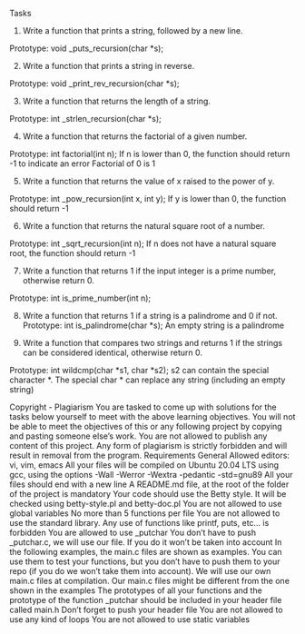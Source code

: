 Tasks

1. Write a function that prints a string, followed by a new line.

Prototype: void _puts_recursion(char *s);

2. Write a function that prints a string in reverse.

Prototype: void _print_rev_recursion(char *s);

3. Write a function that returns the length of a string.

Prototype: int _strlen_recursion(char *s);

4. Write a function that returns the factorial of a given number.

Prototype: int factorial(int n);
If n is lower than 0, the function should return -1 to indicate an error
Factorial of 0 is 1

5. Write a function that returns the value of x raised to the power of y.

Prototype: int _pow_recursion(int x, int y);
If y is lower than 0, the function should return -1

6. Write a function that returns the natural square root of a number.

Prototype: int _sqrt_recursion(int n);
If n does not have a natural square root, the function should return -1

7. Write a function that returns 1 if the input integer is a prime number, otherwise return 0.

Prototype: int is_prime_number(int n);

8. Write a function that returns 1 if a string is a palindrome and 0 if not.
Prototype: int is_palindrome(char *s);
An empty string is a palindrome

9. Write a function that compares two strings and returns 1 if the strings can be considered identical, otherwise return 0.

Prototype: int wildcmp(char *s1, char *s2);
s2 can contain the special character *.
The special char * can replace any string (including an empty string)

Copyright - Plagiarism
You are tasked to come up with solutions for the tasks below yourself to meet with the above learning objectives.
You will not be able to meet the objectives of this or any following project by copying and pasting someone else’s work.
You are not allowed to publish any content of this project.
Any form of plagiarism is strictly forbidden and will result in removal from the program.
Requirements
General
Allowed editors: vi, vim, emacs
All your files will be compiled on Ubuntu 20.04 LTS using gcc, using the options -Wall -Werror -Wextra -pedantic -std=gnu89
All your files should end with a new line
A README.md file, at the root of the folder of the project is mandatory
Your code should use the Betty style. It will be checked using betty-style.pl and betty-doc.pl
You are not allowed to use global variables
No more than 5 functions per file
You are not allowed to use the standard library. Any use of functions like printf, puts, etc… is forbidden
You are allowed to use _putchar
You don’t have to push _putchar.c, we will use our file. If you do it won’t be taken into account
In the following examples, the main.c files are shown as examples. You can use them to test your functions, but you don’t have to push them to your repo (if you do we won’t take them into account). We will use our own main.c files at compilation. Our main.c files might be different from the one shown in the examples
The prototypes of all your functions and the prototype of the function _putchar should be included in your header file called main.h
Don’t forget to push your header file
You are not allowed to use any kind of loops
You are not allowed to use static variables

